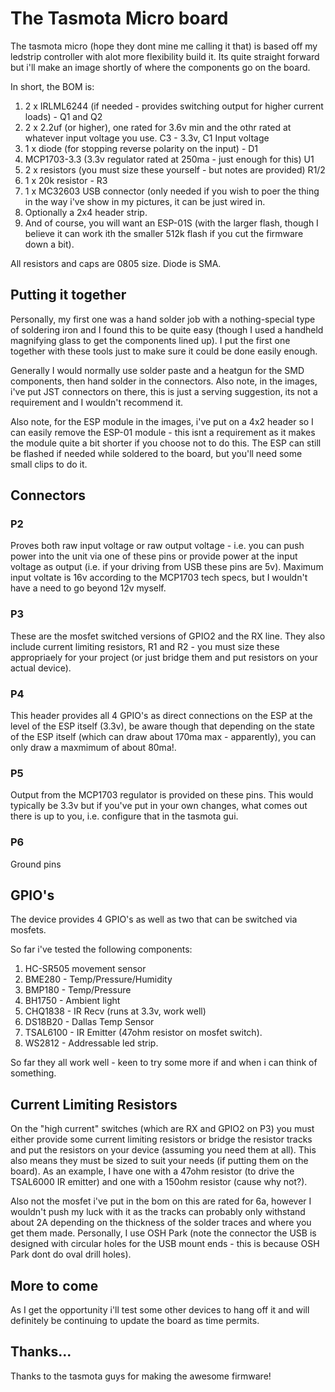 # The Tasmota Micro board


The tasmota micro (hope they dont mine me calling it that) is based off my
ledstrip controller with alot more flexibility build it. Its quite straight
forward but i'll make an image shortly of where the components go on the
board.

In short, the BOM is:

1. 2 x IRLML6244 (if needed - provides switching output for higher current
   loads) - Q1 and Q2
2. 2 x 2.2uf (or higher), one rated for 3.6v min and the othr rated at
   whatever input voltage you use. C3 - 3.3v, C1 Input voltage
3. 1 x diode (for stopping reverse polarity on the input) - D1
4. MCP1703-3.3 (3.3v regulator rated at 250ma - just enough for this) U1
5. 2 x resistors (you must size these yourself - but notes are provided) R1/2
6. 1 x 20k resistor - R3
7. 1 x MC32603 USB connector (only needed if you wish to poer the thing
   in the way i've show in my pictures, it can be just wired in.
8. Optionally a 2x4 header strip.
9. And of course, you will want an ESP-01S (with the larger flash, though I
   believe it can work ith the smaller 512k flash if you cut the firmware
   down a bit).

All resistors and caps are 0805 size. Diode is SMA.

## Putting it together

Personally, my first one was a hand solder job with a nothing-special type
of soldering iron and I found this to be quite easy (though I used a handheld
magnifying glass to get the components lined up). I put the first one together
with these tools just to make sure it could be done easily enough.

Generally I would normally use solder paste and a heatgun for the SMD
components, then hand solder in the connectors. Also note, in the images, i've
put JST connectors on there, this is just a serving suggestion, its not a
requirement and I wouldn't recommend it.

Also note, for the ESP module in the images, i've put on a 4x2 header so I
can easily remove the ESP-01 module - this isnt a requirement as it makes
the module quite a bit shorter if you choose not to do this. The ESP can still
be flashed if needed while soldered to the board, but you'll need some small
clips to do it.

## Connectors

### P2

Proves both raw input voltage or raw output voltage - i.e. you can push
power into the unit via one of these pins or provide power at the input
voltage as output (i.e. if your driving from USB these pins are 5v). Maximum
input voltate is 16v according to the MCP1703 tech specs, but I wouldn't
have a need to go beyond 12v myself.

### P3

These are the mosfet switched versions of GPIO2 and the RX line. They also
include current limiting resistors, R1 and R2 - you must size these
appropriaely for your project (or just bridge them and put resistors on
your actual device).

### P4

This header provides all 4 GPIO's as direct connections on the ESP at the
level of the ESP itself (3.3v), be aware though that depending on the state
of the ESP itself (which can draw about 170ma max - apparently), you can only
draw a maxmimum of about 80ma!.

### P5 

Output from the MCP1703 regulator is provided on these pins. This would
typically be 3.3v but if you've put in your own changes, what comes out
there is up to you, i.e. configure that in the tasmota gui.

### P6

Ground pins

## GPIO's

The device provides 4 GPIO's as well as two that can be switched via
mosfets.

So far i've tested the following components:

1. HC-SR505 movement sensor
2. BME280 - Temp/Pressure/Humidity
3. BMP180 - Temp/Pressure
4. BH1750 - Ambient light
5. CHQ1838 - IR Recv (runs at 3.3v, work well)
6. DS18B20 - Dallas Temp Sensor
7. TSAL6100 - IR Emitter (47ohm resistor on mosfet switch).
8. WS2812 - Addressable led strip.

So far they all work well - keen to try some more if and when i can think of
something.

## Current Limiting Resistors

On the "high current" switches (which are RX and GPIO2 on P3) you must either
provide some current limiting resistors or bridge the resistor tracks and put
the resistors on your device (assuming you need them at all). This also means
they must be sized to suit your needs (if putting them on the board). As an
example, I have one with a 47ohm resistor (to drive the TSAL6000 IR emitter)
and one with a 150ohm resistor (cause why not?).

Also not the mosfet i've put in the bom on this are rated for 6a, however I
wouldn't push my luck with it as the tracks can probably only withstand about
2A depending on the thickness of the solder traces and where you get them made.
Personally, I use OSH Park (note the connector the USB is designed with
circular holes for the USB mount ends - this is because OSH Park dont do oval
drill holes).

## More to come

As I get the opportunity i'll test some other devices to hang off it and will
definitely be continuing to update the board as time permits.

## Thanks...

Thanks to the tasmota guys for making the awesome firmware!
